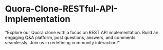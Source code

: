 # Quora-Clone-RESTful-API-Implementation
"Explore our Quora clone with a focus on REST API implementation. Build an engaging Q&amp;A platform, post questions, answers, and comments seamlessly. Join us in redefining community interaction!"
